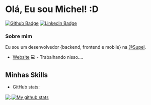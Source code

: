 # Olá, Eu sou Michel! :D

[![Github Badge](https://img.shields.io/badge/-Github-000?style=flat-square&logo=Github&logoColor=white&link=https://github.com/M1CH3lM4705)](https://github.com/M1CH3lM4705)
[![Linkedin Badge](https://img.shields.io/badge/-LinkedIn-blue?style=flat-square&logo=Linkedin&logoColor=white&link=https://www.linkedin.com/in/michel-matos-de-oliveira-a36056191/)](https://www.linkedin.com/in/michel-matos-de-oliveira-a36056191/)

### Sobre mim
Eu sou um desenvolvedor {backend, frontend e mobile} na [@Supel](https://www.supel.ro.gov.br/).


- [Website](https://michelmatos.vercel.app/) 💻 - Trabalhando nisso....

## Minhas Skills
* GitHub stats:  
<a href="https://github.com/M1CH3lM4705/github-readme-stats">
  <!-- Change the `github-readme-stats.M1CH3lM4705.vercel.app` to `github-readme-stats.vercel.app`  -->
  <img align="center" src="https://github-readme-stats.vercel.app/api/top-langs/?username=M1CH3lM4705&langs_count=8" />
</a>
<a href="https://github.com/anuraghazra/github-readme-stats">
  <img align="center" src="https://github-readme-stats.anuraghazra1.vercel.app/api?username=M1CH3lM4705&show_icons=true&line_height=27&include_all_commits=true" alt="My github stats" />
</a>  

<!--
**M1CH3lM4705/M1CH3lM4705** is a ✨ _special_ ✨ repository because its `README.md` (this file) appears on your GitHub profile.

Here are some ideas to get you started:

- 🔭 I’m currently working on ...
- 🌱 I’m currently learning ...
- 👯 I’m looking to collaborate on ...
- 🤔 I’m looking for help with ...
- 💬 Ask me about ...
- 📫 How to reach me: ...
- 😄 Pronouns: ...
- ⚡ Fun fact: ...
-->
